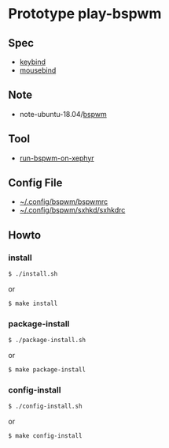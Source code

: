 
# Prototype play-bspwm


## Spec

* [keybind](spec-keybind.md)
* [mousebind](spec-mousebind.md)

## Note

* note-ubuntu-18.04/[bspwm](https://samwhelp.github.io/note-ubuntu-18.04/read/subject/bspwm/)


## Tool

* [run-bspwm-on-xephyr](../../../concept/xephyr/develop-tool/run-bspwm-on-xephyr/)


## Config File

* [~/.config/bspwm/bspwmrc](config/bspwm/bspwmrc)
* [~/.config/bspwm/sxhkd/sxhkdrc](config/bspwm/sxhkd/sxhkdrc)


## Howto

### install

``` sh
$ ./install.sh
```

or

``` sh
$ make install
```


### package-install

``` sh
$ ./package-install.sh
```

or

``` sh
$ make package-install
```


### config-install

``` sh
$ ./config-install.sh
```

or

``` sh
$ make config-install
```
